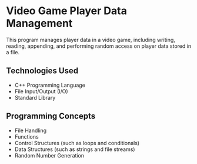 # Video Game Player Data Management

This program manages player data in a video game, including writing, reading, appending, and performing random access on player data stored in a file.

## Technologies Used
- C++ Programming Language
- File Input/Output (I/O)
- Standard Library

## Programming Concepts
- File Handling
- Functions
- Control Structures (such as loops and conditionals)
- Data Structures (such as strings and file streams)
- Random Number Generation

